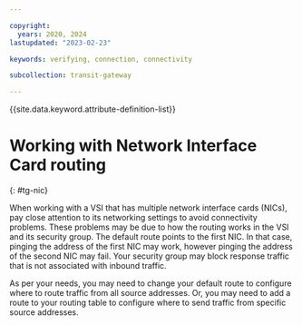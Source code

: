 ```yaml
---

copyright:
  years: 2020, 2024
lastupdated: "2023-02-23"

keywords: verifying, connection, connectivity

subcollection: transit-gateway

---
```


{{site.data.keyword.attribute-definition-list}}

# Working with Network Interface Card routing
{: #tg-nic}

When working with a VSI that has multiple network interface cards (NICs), pay close attention to its networking settings to avoid connectivity problems. These problems may be due to how the routing works in the VSI and its security group. The default route points to the first NIC. In that case, pinging the address of the first NIC may work, however pinging the address of the second NIC may fail. Your security group may block response traffic that is not associated with inbound traffic.

As per your needs, you may need to change your default route to configure where to route traffic from all source addresses. Or, you may need to add a route to your routing table to configure where to send traffic from specific source addresses.
